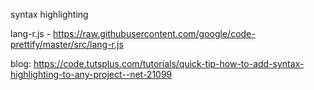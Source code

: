 syntax highlighting

lang-r.js - https://raw.githubusercontent.com/google/code-prettify/master/src/lang-r.js

blog: https://code.tutsplus.com/tutorials/quick-tip-how-to-add-syntax-highlighting-to-any-project--net-21099



